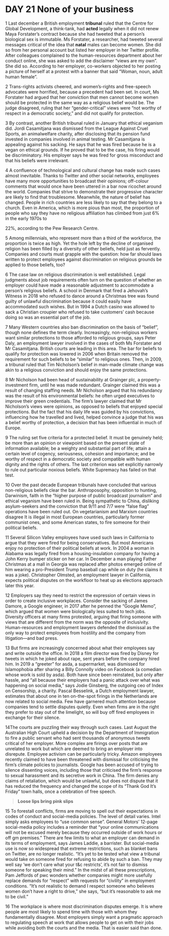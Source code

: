 # DAY 21 None of your business
1 Last december a British employment **tribunal** ruled that the Centre for Global Development, a think-tank, had **acted** legally when it did not renew Maya Forstater’s contract because she had tweeted that a person’s biological sex is immutable. Ms Forstater, a researcher, had tweeted several messages critical of the idea that **natal** males can become women. She did so from her personal account but listed her employer in her Twitter profile. After colleagues complained to the human-resources department about her conduct online, she was asked to add the disclaimer “views are my own”. She did so. According
to her employer, co-workers objected to her posting a picture of herself at a protest with a banner that said “Woman, noun, adult human female”.

2 Trans-rights activists cheered, and women’s-rights and free-speech advocates were horrified, because a precedent had been set. In court, Ms Forstater had argued that her conviction that men cannot become women should be protected in the same way as a religious belief would be. The judge disagreed, ruling that her “gender-critical” views were “not worthy of respect in a democratic society,” and did not
qualify for protection.

3 By contrast, another British tribunal ruled in January that ethical veganism did. Jordi Casamitjana was dismissed from the
League Against Cruel Sports, an animalwelfare charity, after disclosing that its pension fund invested in companies involved in animal testing. Mr Casamitjana is appealing against his sacking. He says that
he was fired because he is a vegan on ethical grounds. If he proved that to be the case, his firing would be discriminatory. His employer says he was fired for gross misconduct and that his beliefs were irrelevant.

4 A confluence of technological and cultural change has made such cases almost inevitable. Thanks to Twitter and other social networks, employees have many more opportunities to broadcast their opinions;
off-colour comments that would once have been uttered in a bar now ricochet around the world. Companies that strive to demonstrate their progressive character are likely to find that troublesome. Meanwhile, the nature of belief has changed. People in rich countries are less
likely to say that they belong to a church. Even in America, which is more pious than most, the proportion of people who say they have no religious affiliation has climbed from just 6% in the early 1970s to

22%, according to the Pew Research Centre.

5 Among millennials, who represent more than a third of the workforce, the proportion is twice as high. Yet the hole left by the decline of organised religion has been filled by a diversity of other beliefs, held
just as fervently. Companies and courts must grapple with the question: how far should laws written to protect employees against discrimination on religious grounds be applied to those beliefs, too?

6 The case law on religious discrimination is well established. Legal judgments about job requirements often turn on the question of whether an employer could have made a reasonable adjustment to accommodate a person’s religious beliefs. A school in Denmark that fired a Jehovah’s
Witness in 2018 who refused to dance around a Christmas tree was found guilty of unlawful discrimination because it could easily have accommodated such wishes. But in 1994 a Dutch casino was allowed to sack a Christian croupier who refused to take customers’ cash because doing so was an essential part of the job.

7 Many Western countries also ban discrimination on the basis of “belief”, though none defines the term clearly. Increasingly,
non-religious workers want similar protections to those afforded to religious groups, says Peter Daly, an employment lawyer involved in the cases of both Ms Forstater and Mr Casamitjana. British courts
are leading in this area. The bar for beliefs to qualify for protection was lowered in 2006 when Britain removed the requirement for such beliefs to be “similar” to religious ones. Then, in 2009, a tribunal ruled that Tim Nicholson’s belief in man-made climate change was akin to a religious conviction and should enjoy the same protections.

8 Mr Nicholson had been head of sustainability at Grainger plc, a property-investment firm, until he was made redundant. Grainger claimed this was a result of changing staffing needs. Mr Nicholson argued that his redundancy was the result of his environmental beliefs: he often urged executives to improve their green credentials. The firm’s lawyer claimed that Mr Nicholson’s views were opinions, as opposed to beliefs that enjoyed special protections. But the fact that his daily life was guided by his convictions, influencing how he travelled and lived, helped convince a judge that his was a belief worthy of protection, a decision that has been influential in much of Europe.

9 The ruling set five criteria for a protected belief. It must be genuinely held; be more than an opinion or viewpoint based on the present state of information available; be a weighty and substantial part of life; attain a certain level of cogency, seriousness, cohesion and importance; and
be worthy of respect in a democratic society and compatible with human dignity and the rights of others. The last criterion
was set explicitly narrowly to rule out particular noxious beliefs. White Supremacy has failed on that test.

10 Over the past decade European tribunals have concluded that various non-religious beliefs clear the bar. Anthroposophy, opposition to hunting, Darwinism, faith in the “higher purpose of public broadcast
journalism” and ethical veganism have been ruled in. Being sympathetic to China, disliking asylum-seekers and the conviction that 9/11 and 7/7 were “false flag” operations have been ruled out. On vegetarianism and Marxism countries disagree It is illegal in most European countries, particularly former communist ones, and
some American states, to fire someone for their political beliefs.

11 Several Silicon Valley employees have used such laws in California to argue that they were fired for being conservatives. But most Americans enjoy no protection of their political beliefs at work. In 2004 a woman in Alabama was legally fired from a housing-insulation company for having a John Kerry bumper sticker on her car. In December a man playing Father Christmas at a mall in Georgia was
replaced after photos emerged online of him wearing a pro-President Trump baseball cap while on duty (he claims it was a joke). Christopher Olmsted, an employment lawyer in California, expects political
disputes on the workfloor to heat up as elections approach later this year.

12 Employers say they need to restrict the expression of certain views in order to create inclusive workplaces. Consider the sacking of James Damore, a Google engineer, in 2017 after he penned the “Google
Memo”, which argued that women were biologically less suited to tech jobs. Diversity officers at many firms protested, arguing that firing someone with views that are different from the norm was the opposite
of inclusivity. Human-resources and employment lawyers defended the dismissal as the only way to protect employees from hostility and the company from litigation—and bad press.

13 But firms are increasingly concerned about what their employees say and write outside the office. In 2018 a film director was fired by Disney for tweets in which he joked about rape, sent years before the
company hired him. In 2019 a “greeter” for asda, a supermarket, was dismissed for Islamophobia after sharing a Billy Connolly video on Facebook (a comedian whose work is sold by asda). Both have since been reinstated, but only after hassle, and “all because their employers had a panic attack over what was happening on social media,”
says Jodie Ginsberg, the outgoing ceo of Index on Censorship, a charity. Pascal Besselink, a Dutch employment lawyer, estimates that about one in ten on-the-spot firings in the Netherlands are now related
to social media. Few have garnered much attention because companies tend to settle disputes quietly. Even when firms are in the right they prefer to stay out of the limelight, so will buy off fired employees in exchange for their silence.

14The courts are puzzling their way through such cases. Last August the Australian High Court upheld a decision by the Department of Immigration to fire a public servant who had sent thousands of anonymous tweets critical of her employer. More complex are firings over posts that are unrelated to work but which are deemed to
bring an employer into disrepute. Employee activism can be particularly tricky. Amazon employees recently claimed to have been threatened with dismissal for criticising the firm’s climate policies to journalists. Google has been accused of trying to silence dissenting voices, including those that criticised the firm’s response to sexual harassment and its secretive work in China. The firm denies any
claims of retaliation, which would be unlawful, but does not dispute that it has reduced the frequency and changed the
scope of its “Thank God It’s Friday” town halls, once a celebration of free speech.

> **Loose lips bring pink slips**
>

15 To forestall conflicts, firms are moving to spell out their expectations in codes of conduct and social-media policies. The
level of detail varies. Intel simply asks employees to “use common sense”. General Motors’ 12-page social-media policy includes a reminder that “your online communications will not be excused merely
because they occurred outside of work hours or off gm premises.” There are few limits to what an employer can demand in its terms of employment, says James Laddie, a barrister. But social-media use is now so widespread that extreme restrictions, such as blanket bans on Twitter, are no longer realistic. “It’s yet to be tested what view
a tribunal would take on someone fired for refusing to abide by such a ban. They may well say ‘we don’t care what your t&c restricts’, it’s not fair to dismiss someone for speaking their mind.” In the midst of all these prescriptions, Pam Jeffords of pwc wonders whether companies might more usefully replace demands for “respect” with requests for
“civility” in employment conditions. “It’s not realistic to demand I respect someone who believes women don’t have a right to
drive,” she says, “but it’s reasonable to ask me to be civil.”

16 The workplace is where most discrimination disputes emerge. It is where people are most likely to spend time with those with whom they fundamentally disagree. Most employers simply want a pragmatic
approach to regulating speech at work that allows people to get on with their jobs while avoiding both the courts and the media. That is easier said than done.

